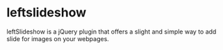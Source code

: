 leftslideshow
=============

leftSlideshow is a jQuery plugin that offers a slight and simple way to add slide for images on your webpages.
